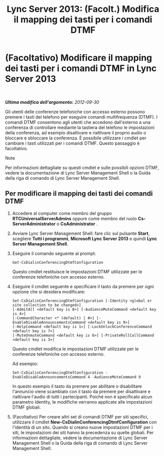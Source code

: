 ﻿---
title: "Lync Server 2013: (Facolt.) Modifica il mapping dei tasti per i comandi DTMF"
TOCTitle: (Facoltativo) Modificare il mapping dei tasti per i comandi DTMF
ms:assetid: d753b78d-400c-4df2-957f-e7576b2019c2
ms:mtpsurl: https://technet.microsoft.com/it-it/library/Gg398943(v=OCS.15)
ms:contentKeyID: 49302121
ms.date: 08/24/2015
mtps_version: v=OCS.15
ms.translationtype: HT
---

# (Facoltativo) Modificare il mapping dei tasti per i comandi DTMF in Lync Server 2013

 

_**Ultima modifica dell'argomento:** 2012-09-30_

Gli utenti delle conferenze telefoniche con accesso esterno possono premere i tasti del telefono per eseguire comandi multifrequenza (DTMF). I comandi DTMF consentono agli utenti che accedono dall'esterno a una conferenza di controllare mediante la tastiera del telefono le impostazioni della conferenza, ad esempio disattivare e riattivare il proprio audio o bloccare e sbloccare la conferenza. È possibile utilizzare i cmdlet per cambiare i tasti utilizzati per i comandi DTMF. Questo passaggio è facoltativo.


> [!NOTE]
> Per informazioni dettagliate su questi cmdlet e sulle possibili opzioni DTMF, vedere la documentazione di Lync Server Management Shell o la Guida della riga di comando di Lync Server Management Shell.



## Per modificare il mapping dei tasti dei comandi DTMF

1.  Accedere al computer come membro del gruppo **RTCUniversalServerAdmins** oppure come membro del ruolo **Cs-ServerAdministrator** o **CsAdministrator** .

2.  Avviare Lync Server Management Shell: fare clic sul pulsante **Start**, scegliere **Tutti i programmi**, **Microsoft Lync Server 2013** e quindi **Lync Server Management Shell**.

3.  Eseguire il comando seguente al prompt:
    
        Get-CsDialinConferencingDtmfConfiguration
    
    Questo cmdlet restituisce le impostazioni DTMF utilizzate per le conferenze telefoniche con accesso esterno.

4.  Eseguire il cmdlet seguente e specificare il tasto da premere per ogni opzione che si desidera modificare:
    
        Set-CsDialinConferencingDtmfConfiguration [-Identity <global or site collection to be changed>]
        [-AdmitAll <default key is 8>] [-AudienceMuteCommand <default key is 4>]
        [-CommandCharacter <* (default) | #>] [-EnableDisableAnnouncementsCommand <default key is 9>]
        [-HelpCommand <default key is 1>] [-LockUnlockConferenceCommand <default key is 7>]
        [-MuteUnmuteCommand <default key is 6>] [-PrivateRollCallCommand <default key is 3>]
    
    Questo cmdlet modifica le impostazioni DTMF utilizzate per le conferenze telefoniche con accesso esterno.
    
    Ad esempio:
    
        Set-CsDialinConferencingDtmfConfiguration -EnableDisableAnnouncementsCommand 4 -AudienceMuteCommand 9
    
    In questo esempio il tasto da premere per abilitare o disabilitare l'annuncio viene scambiato con il tasto da premere per disattivare e riattivare l'audio di tutti i partecipanti. Poiché non è specificato alcun parametro Identity, le modifiche verranno applicate alle impostazioni DTMF globali.

5.  (Facoltativo) Per creare altri set di comandi DTMF per siti specifici, utilizzare il cmdlet **New-CsDialinConferencingDtmfConfiguration** con l'identità di un sito. Quando si creano nuove impostazioni DTMF per i siti, le impostazioni dei siti hanno la precedenza su quelle globali. Per informazioni dettagliate, vedere la documentazione di Lync Server Management Shell o la Guida della riga di comando di Lync Server Management Shell.

